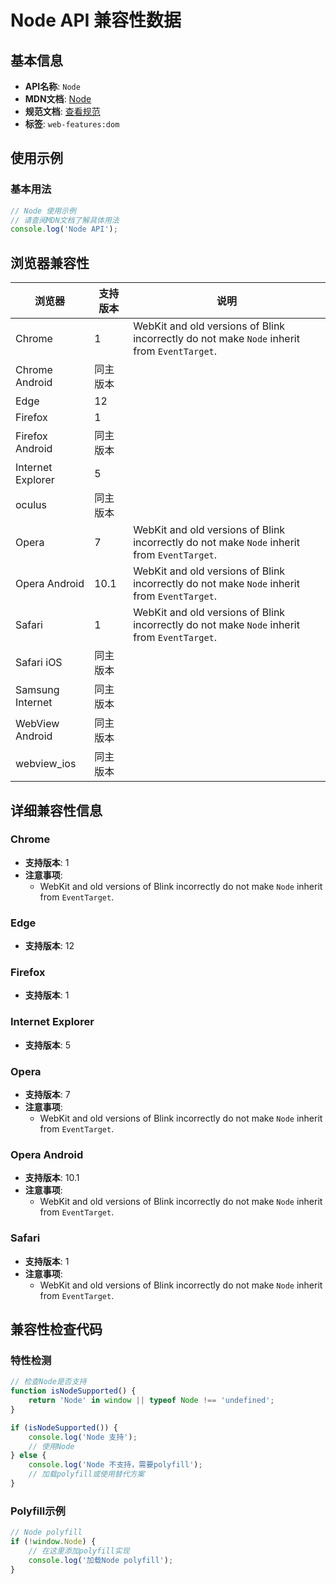 # Node API 兼容性数据

## 基本信息

- **API名称**: `Node`
- **MDN文档**: [Node](https://developer.mozilla.org/docs/Web/API/Node)
- **规范文档**: [查看规范](https://dom.spec.whatwg.org/#interface-node)
- **标签**: `web-features:dom`

## 使用示例

### 基本用法

```javascript
// Node 使用示例
// 请查阅MDN文档了解具体用法
console.log('Node API');
```

## 浏览器兼容性

| 浏览器 | 支持版本 | 说明 |
|--------|----------|------|
| Chrome | 1 | WebKit and old versions of Blink incorrectly do not make `Node` inherit from `EventTarget`. |
| Chrome Android | 同主版本 |  |
| Edge | 12 |  |
| Firefox | 1 |  |
| Firefox Android | 同主版本 |  |
| Internet Explorer | 5 |  |
| oculus | 同主版本 |  |
| Opera | 7 | WebKit and old versions of Blink incorrectly do not make `Node` inherit from `EventTarget`. |
| Opera Android | 10.1 | WebKit and old versions of Blink incorrectly do not make `Node` inherit from `EventTarget`. |
| Safari | 1 | WebKit and old versions of Blink incorrectly do not make `Node` inherit from `EventTarget`. |
| Safari iOS | 同主版本 |  |
| Samsung Internet | 同主版本 |  |
| WebView Android | 同主版本 |  |
| webview_ios | 同主版本 |  |

## 详细兼容性信息

### Chrome

- **支持版本**: 1
- **注意事项**:
  - WebKit and old versions of Blink incorrectly do not make `Node` inherit from `EventTarget`.

### Edge

- **支持版本**: 12

### Firefox

- **支持版本**: 1

### Internet Explorer

- **支持版本**: 5

### Opera

- **支持版本**: 7
- **注意事项**:
  - WebKit and old versions of Blink incorrectly do not make `Node` inherit from `EventTarget`.

### Opera Android

- **支持版本**: 10.1
- **注意事项**:
  - WebKit and old versions of Blink incorrectly do not make `Node` inherit from `EventTarget`.

### Safari

- **支持版本**: 1
- **注意事项**:
  - WebKit and old versions of Blink incorrectly do not make `Node` inherit from `EventTarget`.

## 兼容性检查代码

### 特性检测

```javascript
// 检查Node是否支持
function isNodeSupported() {
    return 'Node' in window || typeof Node !== 'undefined';
}

if (isNodeSupported()) {
    console.log('Node 支持');
    // 使用Node
} else {
    console.log('Node 不支持，需要polyfill');
    // 加载polyfill或使用替代方案
}
```

### Polyfill示例

```javascript
// Node polyfill
if (!window.Node) {
    // 在这里添加polyfill实现
    console.log('加载Node polyfill');
}
```

